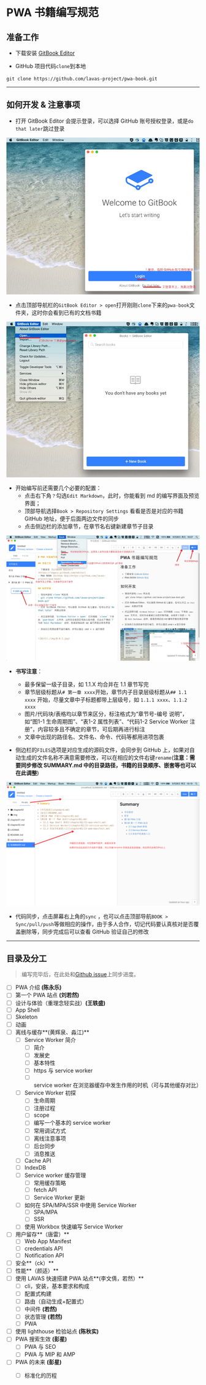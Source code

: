 # PWA 书籍编写规范

## 准备工作

- 下载安装 [GitBook Editor](https://legacy.gitbook.com/editor)

- GitHub 项目代码`clone`到本地

`git clone https://github.com/lavas-project/pwa-book.git`

----

## 如何开发 & 注意事项

- 打开 GitBook Editor 会提示登录，可以选择 GitHub 账号授权登录，或是`do that later`跳过登录

![](img/0.0.1.jpg)


- 点击顶部导航栏的`GitBook Editor > open`打开刚刚`clone`下来的`pwa-book`文件夹，这时你会看到已有的文档书籍

![](img/0.0.2.jpg)

- 开始编写前还需要几个必要的配置：
   - 点击右下角`？`勾选`Edit Markdown`，此时，你能看到 md 的编写界面及预览界面；
   - 顶部导航选择`Book > Repository Settings` 看看是否是对应的书籍 GitHub 地址，便于后面两边文件的同步
   - 点击侧边栏的添加章节，在章节名右键新建章节子目录

![](img/0.0.3.jpg)

- **书写注意**：
   - 最多保留一级子目录，如 1.1.X 均合并在 1.1 章节写完
   - 章节层级标题从`# 第一章 xxxx`开始，章节内子目录层级标题从`## 1.1 xxxx` 开始，尽量文章中子标题都带上层级号，如 `1.1.1 xxxx`、`1.1.2 xxxx`
   - 图片/代码块/表格均以章节来区分，标注格式为“章节号-编号 说明”，如“图1-1 生命周期图”、“表1-2 属性列表”、“代码1-2 Service Worker 注册”，内容较多且不确定的章节，可后期再进行标注
   - 文章中出现的路径名、文件名、命令、代码等都用进项包裹


- 侧边栏的`FILES`选项是对应生成的源码文件，会同步到 GitHub 上，如果对自动生成的文件名称不满意需要修改，可以在相应的文件右键`rename`(**注意：需要同步修改 SUMMARY.md 中的目录路径，书籍的目录顺序、嵌套等也可以在此调整**)

![](img/0.0.4.jpg)

- 代码同步，点击屏幕右上角的`sync` ，也可以点击顶部导航`BOOK > Sync/pull/push`等做相应的操作，由于多人合作，切记代码要认真核对是否覆盖删除等，同步完成后可以查看 GitHub 验证自己的修改

----

## 目录及分工

> 编写完毕后，在此处和[Github issue]()上同步进度。

- [ ] PWA 介绍 **(陈永乐)**
- [ ] 第一个 PWA 站点 **(刘若然)**
- [ ]  设计与体验（重理念轻实战）**(王轶盛)**
  - [ ] App Shell
  - [ ] Skeleton
  - [ ] 动画
- [ ] 离线与缓存**(黄辉泉、淼江)**
	- [ ] Service Worker 简介 
	  - [ ] 简介
	  - [ ] 发展史
	  - [ ] 基本特性
	  - [ ] https 与 service worker
	  - [ ] service worker 在浏览器缓存中发生作用的时机（可与其他缓存对比）
	- [ ] Service Worker 初探
	  - [ ] 生命周期
	  - [ ] 注册过程
	  - [ ] scope
	  - [ ] 编写一个基本的 service worker
	  - [ ] 常用调试方式
	  - [ ] 离线注意事项
	  - [ ] 后台同步
	  - [ ] 消息推送
	- [ ] Cache API
	- [ ] IndexDB
	- [ ] Service worker 缓存管理
	  - [ ] 常用缓存策略
	  - [ ] fetch API
	  - [ ] Service Worker 更新
	- [ ] 如何在 SPA/MPA/SSR 中使用 Service Worker
		- [ ] SPA/MPA
		- [ ] SSR
	- [ ] 使用 Workbox 快速编写 Service Worker
- [ ] 用户留存**（唐雷）**
	- [ ] Web App Manifest 
    - [ ] credentials API
    - [ ] Notification API
- [ ] 安全**（ck）**
- [ ] 性能**（颜适）**
- [ ] 使用 LAVAS 快速搭建 PWA 站点**(李文倩，若然）**
	- [ ] cli，安装，基本要求和构成
	- [ ] 配置式构建
    - [ ] 路由（自动生成+配置式）
    - [ ] 中间件 **(若然)**
    - [ ] 状态管理 **(若然)**
	- [ ] PWA
- [ ] 使用 lighthouse 检验站点 **(陈秋实)**
- [ ] PWA 搜索生效 **(彭星)**
	- [ ] PWA 与 SEO
	- [ ] PWA 与 MIP 和 AMP
- [ ] PWA 的未来 **(彭星)**
	- [ ] 标准化的历程

